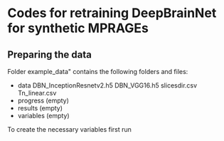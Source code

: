 # Codes for retraining DeepBrainNet for synthetic MPRAGEs

## Preparing the data
Folder example_data" contains the following folders and files:
 - data
   DBN_InceptionResnetv2.h5
   DBN_VGG16.h5
   slicesdir.csv
   Tn_linear.csv
 - progress (empty)
 - results (empty)
 - variables (empty)

To create the necessary variables first run

